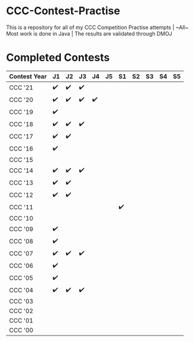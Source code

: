 # CCC-Contest-Practise
This is a repository for all of my CCC Competition Practise attempts | ~All~ Most work is done in Java | The results are validated through DMOJ

# Completed Contests
|Contest Year|  J1  |  J2  |  J3  |  J4  |  J5  |  S1  |  S2  |  S3  |  S4  |  S5  |
|------------|------|------|------|------|------|------|------|------|------|------|
| CCC '21    |:heavy_check_mark:|:heavy_check_mark:|:heavy_check_mark:|      |      |      |      |      |      |      |
| CCC '20    |:heavy_check_mark:|:heavy_check_mark:|:heavy_check_mark:|:heavy_check_mark:|         |      |      |      |      |      |
| CCC '19    |:heavy_check_mark:|      |      |         |         |      |      |      |      |      |
| CCC '18    |:heavy_check_mark:|:heavy_check_mark:|:heavy_check_mark:|         |         |      |      |      |
| CCC '17    |:heavy_check_mark:|:heavy_check_mark:|      |         |         |      |      |      |      |      |
| CCC '16    |:heavy_check_mark:|      |      |         |         |      |      |      |      |      |
| CCC '15    |      |      |      |         |         |      |      |      |      |      |
| CCC '14    |:heavy_check_mark:|:heavy_check_mark:|:heavy_check_mark:|         |         |      |      |      |      |      |
| CCC '13    |:heavy_check_mark:|:heavy_check_mark:|      |         |         |      |      |      |      |      |
| CCC '12    |:heavy_check_mark:|:heavy_check_mark:|      |         |         |      |      |      |      |      |
| CCC '11    |      |      |      |         |         |:heavy_check_mark:|      |      |      |      |
| CCC '10    |      |      |      |         |         |      |      |      |      |      |
| CCC '09    |:heavy_check_mark:|      |      |         |         |      |      |      |      |      |
| CCC '08    |:heavy_check_mark:|      |      |         |         |      |      |      |      |      |
| CCC '07    |:heavy_check_mark:|:heavy_check_mark:|:heavy_check_mark:|         |         |      |      |      |      |      |
| CCC '06    |:heavy_check_mark:|      |      |         |         |      |      |      |      |      |
| CCC '05    |:heavy_check_mark:|      |      |         |         |      |      |      |      |      |
| CCC '04    |:heavy_check_mark:|:heavy_check_mark:|:heavy_check_mark:|         |         |      |      |      |      |      |
| CCC '03    |      |      |      |         |         |      |      |      |      |      |
| CCC '02    |      |      |      |         |         |      |      |      |      |      |
| CCC '01    |      |      |      |         |         |      |      |      |      |      |
| CCC '00    |      |      |      |         |         |      |      |      |      |      |
